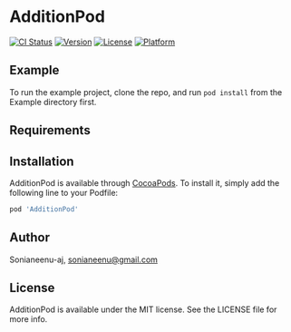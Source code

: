 # AdditionPod

[![CI Status](https://img.shields.io/travis/Sonianeenu-aj/AdditionPod.svg?style=flat)](https://travis-ci.org/Sonianeenu-aj/AdditionPod)
[![Version](https://img.shields.io/cocoapods/v/AdditionPod.svg?style=flat)](https://cocoapods.org/pods/AdditionPod)
[![License](https://img.shields.io/cocoapods/l/AdditionPod.svg?style=flat)](https://cocoapods.org/pods/AdditionPod)
[![Platform](https://img.shields.io/cocoapods/p/AdditionPod.svg?style=flat)](https://cocoapods.org/pods/AdditionPod)

## Example

To run the example project, clone the repo, and run `pod install` from the Example directory first.

## Requirements

## Installation

AdditionPod is available through [CocoaPods](https://cocoapods.org). To install
it, simply add the following line to your Podfile:

```ruby
pod 'AdditionPod'
```

## Author

Sonianeenu-aj, sonianeenu@gmail.com

## License

AdditionPod is available under the MIT license. See the LICENSE file for more info.
